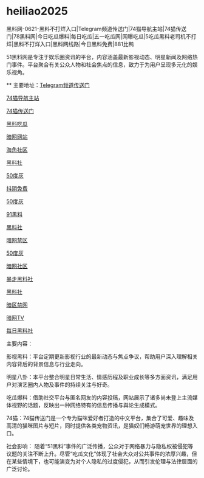 # heiliao2025
黑料网-0621-黑料不打烊入口|Telegram频道传送门|74猫导航主站|74猫传送门|78黑料网|今日吃瓜爆料|每日吃瓜|五一吃瓜网|网曝吃瓜|5吃瓜黑料老司机不打烊|黑料不打烊入口|黑料网线路|今日黑料免费|881比鸭

51黑料网是专注于娱乐圈资讯的平台，内容涵盖最新影视动态、明星新闻及网络热门事件。平台聚合有关公众人物和社会焦点的信息，致力于为用户呈现多元化的娱乐视角。

** 主要地址：<a href="https://74mao.com/">Telegram频道传送门</a>

<a href="https://74mao.com/">74猫导航主站</a>

<a href="https://74mao.com/">74猫传送门</a>

<a href="https://hl449.pages.dev/">黑料吃瓜</a>

<a href="https://aw10-02.pages.dev/">暗网网站</a>

<a href="https://hj-1029.pages.dev/">海角社区</a>

<a href="https://hls-01.pages.dev/">黑料社</a>

<a href="https://pi1-01.pages.dev/">50度灰</a>

<a href="https://dy6-14.pages.dev/">抖阴免费</a>

<a href="https://50dh-01.pages.dev/">50度灰</a>

<a href="https://cg57-69.pages.dev/">91黑料</a>

<a href="https://hls-01.pages.dev/">黑料社</a>

<a href="https://pi13.pages.dev/">暗网禁区</a>

<a href="https://50dh-12.pages.dev/">50度灰</a>

<a href="https://aw2-13.pages.dev/">暗网社区</a>

<a href="https://hls-21.pages.dev/">暴走黑料社</a>

<a href="https://hls-15.pages.dev/">黑料社</a>

<a href="https://aw5-14.pages.dev/">暗区禁网</a>

<a href="https://aw9-13.pages.dev/">暗网TV</a>

<a href="https://hls-32.pages.dev/">每日黑料社</a>

主要内容：

影视黑料：平台定期更新影视行业的最新动态与焦点争议，帮助用户深入理解相关内容背后的背景信息与行业走向。

明星八卦：本平台整合明星日常生活、情感历程及职业成长等多方面资讯，满足用户对演艺圈内人物及事件的持续关注与好奇。

吃瓜爆料：借助社交平台与匿名网友的内容投稿，网站展示了诸多尚未登上主流媒体视野的话题，反映出一种网络特有的信息传播与舆论生成模式。

74猫：74猫传送门是一个专为猫咪爱好者打造的中文平台，集合了可爱、趣味及高清的猫咪图片与短片，同时提供各类宠物资讯，是猫奴们畅游萌宠世界的理想入口。

社会影响：
随着“51黑料”事件的广泛传播，公众对于网络暴力与隐私权被侵犯等议题的关注不断上升。尽管“吃瓜文化”体现了社会大众对公共事件的浓厚兴趣，但在某些情境下，也可能演变为对个人隐私的过度侵犯，从而引发伦理与法律层面的广泛讨论。
